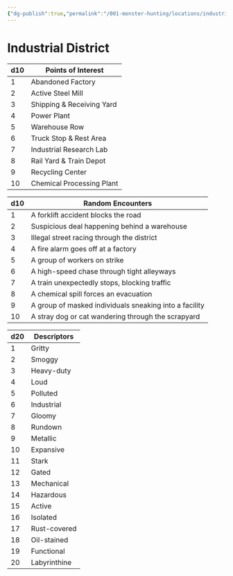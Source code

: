 ```yaml
---
{"dg-publish":true,"permalink":"/001-monster-hunting/locations/industrial/"}
---
```


# **Industrial District**

| d10 | Points of Interest        |
| --- | ------------------------- |
| 1   | Abandoned Factory         |
| 2   | Active Steel Mill         |
| 3   | Shipping & Receiving Yard |
| 4   | Power Plant               |
| 5   | Warehouse Row             |
| 6   | Truck Stop & Rest Area    |
| 7   | Industrial Research Lab   |
| 8   | Rail Yard & Train Depot   |
| 9   | Recycling Center          |
| 10  | Chemical Processing Plant |

|d10|Random Encounters|
|---|---|
|1|A forklift accident blocks the road|
|2|Suspicious deal happening behind a warehouse|
|3|Illegal street racing through the district|
|4|A fire alarm goes off at a factory|
|5|A group of workers on strike|
|6|A high-speed chase through tight alleyways|
|7|A train unexpectedly stops, blocking traffic|
|8|A chemical spill forces an evacuation|
|9|A group of masked individuals sneaking into a facility|
|10|A stray dog or cat wandering through the scrapyard|

|d20|Descriptors|
|---|---|
|1|Gritty|
|2|Smoggy|
|3|Heavy-duty|
|4|Loud|
|5|Polluted|
|6|Industrial|
|7|Gloomy|
|8|Rundown|
|9|Metallic|
|10|Expansive|
|11|Stark|
|12|Gated|
|13|Mechanical|
|14|Hazardous|
|15|Active|
|16|Isolated|
|17|Rust-covered|
|18|Oil-stained|
|19|Functional|
|20|Labyrinthine|